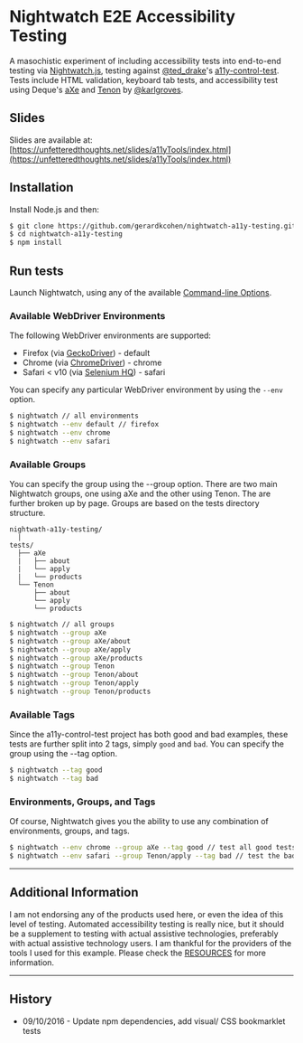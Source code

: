 # Nightwatch E2E Accessibility Testing

A masochistic experiment of including accessibility tests into end-to-end testing via [Nightwatch.js](http://nightwatchjs.org/), testing against [@ted_drake](https://twitter.com/ted_drake)'s [a11y-control-test](http://fyvr.net/acme/index.html). Tests include HTML validation,
keyboard tab tests, and accessibility test using Deque's [aXe](http://www.deque.com/products/axe/) and [Tenon](http://tenon.io/) by [@karlgroves](https://twitter.com/karlgroves).

## Slides

Slides are available at: [https://unfetteredthoughts.net/slides/a11yTools/index.html](https://unfetteredthoughts.net/slides/a11yTools/index.html)

## Installation

Install Node.js and then:

```sh
$ git clone https://github.com/gerardkcohen/nightwatch-a11y-testing.git
$ cd nightwatch-a11y-testing
$ npm install
```

## Run tests

Launch Nightwatch, using any of the available [Command-line Options](http://nightwatchjs.org/guide#command-line-options).

### Available WebDriver Environments

The following WebDriver environments are supported:

* Firefox  (via [GeckoDriver](https://www.npmjs.com/package/geckodriver)) - default
* Chrome (via [ChromeDriver](https://www.npmjs.com/package/chromedriver)) - chrome
* Safari < v10 (via [Selenium HQ](http://docs.seleniumhq.org/download/)) - safari

You can specify any particular WebDriver environment by using the `--env` option.

```sh
$ nightwatch // all environments
$ nightwatch --env default // firefox
$ nightwatch --env chrome
$ nightwatch --env safari
```

### Available Groups

You can specify the group using the --group option. There are two main Nightwatch groups, one using aXe and the other using Tenon. The are further broken up by page. Groups are based on the tests directory structure.

```
nightwath-a11y-testing/
  |
tests/
  ├── aXe
  |   ├── about
  |   └── apply
  |   └── products
  └── Tenon
      ├── about
      └── apply
      └── products
```

```sh
$ nightwatch // all groups
$ nightwatch --group aXe
$ nightwatch --group aXe/about
$ nightwatch --group aXe/apply
$ nightwatch --group aXe/products
$ nightwatch --group Tenon
$ nightwatch --group Tenon/about
$ nightwatch --group Tenon/apply
$ nightwatch --group Tenon/products
```

### Available Tags

Since the a11y-control-test project has both good and bad examples, these tests are further
split into 2 tags, simply `good` and `bad`. You can specify the group using the --tag option.

```sh
$ nightwatch --tag good
$ nightwatch --tag bad
```

### Environments, Groups, and Tags

Of course, Nightwatch gives you the ability to use any combination of environments, groups, and tags.

```sh
$ nightwatch --env chrome --group aXe --tag good // test all good tests with aXe using Chrome
$ nightwatch --env safari --group Tenon/apply --tag bad // test the bad apply page with Tenon using Safari
```

---

## Additional Information

I am not endorsing any of the products used here, or even the idea of this level of testing. Automated accessibility testing is really nice, but it should be a supplement to testing with actual assistive technologies, preferably with actual assistive technology users. I am thankful for the providers of the tools I used for this example. Please check the [RESOURCES](./RESOURCES.MD) for more information.

---

## History



* 09/10/2016 - Update npm dependencies, add visual/ CSS bookmarklet tests

